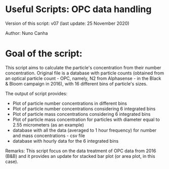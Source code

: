 # Useful Scripts: OPC data handling

Version of this script: v07 (last update: 25 November 2020)

Author: Nuno Canha

# Goal of the script:
This script aims to calculate the particle's concentration from their number concentration. Original file is a database with particle counts (obtained from an optical particle count - OPC, namely, N2 from Alphasense - in the Black & Bloom campaign in 2016), with 16 different bins of particle's sizes.

The output of script provides:
- Plot of particle number concentrations in different bins
- Plot of particle number concentrations considering 6 integrated bins
- Plot of particle mass concentrations considering 6 integrated bins
- Plot of particle mass concentration for particles with diameter equal to 2.55 micrometers (as an example)
- database with all the data (averaged to 1 hour frequency) for number and mass concentrations - csv file
- database with hourly data for the 6 integrated bins

Remarks: This script focus on the data treatment of OPC data from 2016 (B&B) and it provides an update for stacked bar plot (or area plot, in this case).
